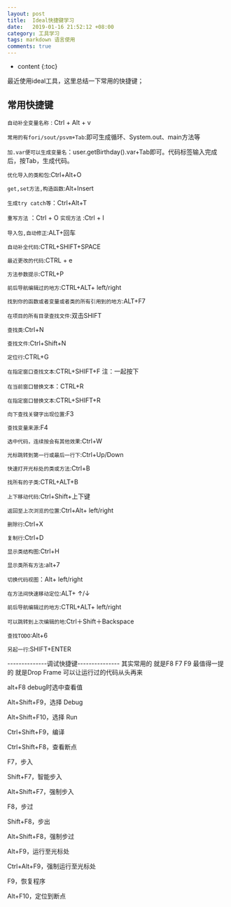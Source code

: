 ```yaml
---
layout: post
title:  Ideal快捷键学习
date:   2019-01-16 21:52:12 +08:00
category: 工具学习
tags: markdown 语言使用
comments: true
---
```


* content
{:toc}

最近使用ideal工具，这里总结一下常用的快捷键；






## 常用快捷键

`自动补全变量名称` : Ctrl + Alt + v

`常用的有fori/sout/psvm+Tab`:即可生成循环、System.out、main方法等

`加.var便可以生成变量名`：user.getBirthday().var+Tab即可。代码标签输入完成后，按Tab，生成代码。

`优化导入的类和包`:Ctrl+Alt+O

`get,set方法,构造函数`:Alt+Insert

`生成try catch等`：Ctrl+Alt+T

`重写方法` ：Ctrl + O
`实现方法` :Ctrl + I  

`导入包,自动修正`:ALT+回车    

`自动补全代码`:CTRL+SHIFT+SPACE

`最近更改的代码`:CTRL + e

`方法参数提示`:CTRL+P

`前后导航编辑过的地方`:CTRL+ALT+ left/right

`找到你的函数或者变量或者类的所有引用到的地方`:ALT+F7

`在项目的所有目录查找文件`:双击SHIFT  

`查找类`:Ctrl+N   

`查找文件`:Ctrl+Shift+N  

`定位行`:CTRL+G   

`在指定窗口查找文本`:CTRL+SHIFT+F   注：一起按下

`在当前窗口替换文本`：CTRL+R     

`在指定窗口替换文本`:CTRL+SHIFT+R  

`向下查找关键字出现位置`:F3   

`查找变量来源`:F4    

`选中代码，连续按会有其他效果`:Ctrl+W    

`光标跳转到第一行或最后一行下`:Ctrl+Up/Down

`快速打开光标处的类或方法`:Ctrl+B

`找所有的子类`:CTRL+ALT+B    

`上下移动代码`:Ctrl+Shift+上下键  

`返回至上次浏览的位置`:Ctrl+Alt+ left/right  

`删除行`:Ctrl+X

`复制行`:Ctrl+D  

`显示类结构图`:Ctrl+H

`显示类所有方法`:alt+7

`切换代码视图`：Alt+ left/right

`在方法间快速移动定位`:ALT+ ↑/↓  

`前后导航编辑过的地方`:CTRL+ALT+ left/right

`可以跳转到上次编辑的地`:Ctrl＋Shift＋Backspace

`查找TODO`:Alt+6       

`另起一行`:SHIFT+ENTER

--------------调试快捷键---------------
其实常用的 就是F8 F7 F9 最值得一提的 就是Drop Frame  可以让运行过的代码从头再来

alt+F8        debug时选中查看值

Alt+Shift+F9，选择 Debug

Alt+Shift+F10，选择 Run

Ctrl+Shift+F9，编译

Ctrl+Shift+F8，查看断点

F7，步入

Shift+F7，智能步入

Alt+Shift+F7，强制步入

F8，步过

Shift+F8，步出

Alt+Shift+F8，强制步过

Alt+F9，运行至光标处

Ctrl+Alt+F9，强制运行至光标处

F9，恢复程序

Alt+F10，定位到断点
